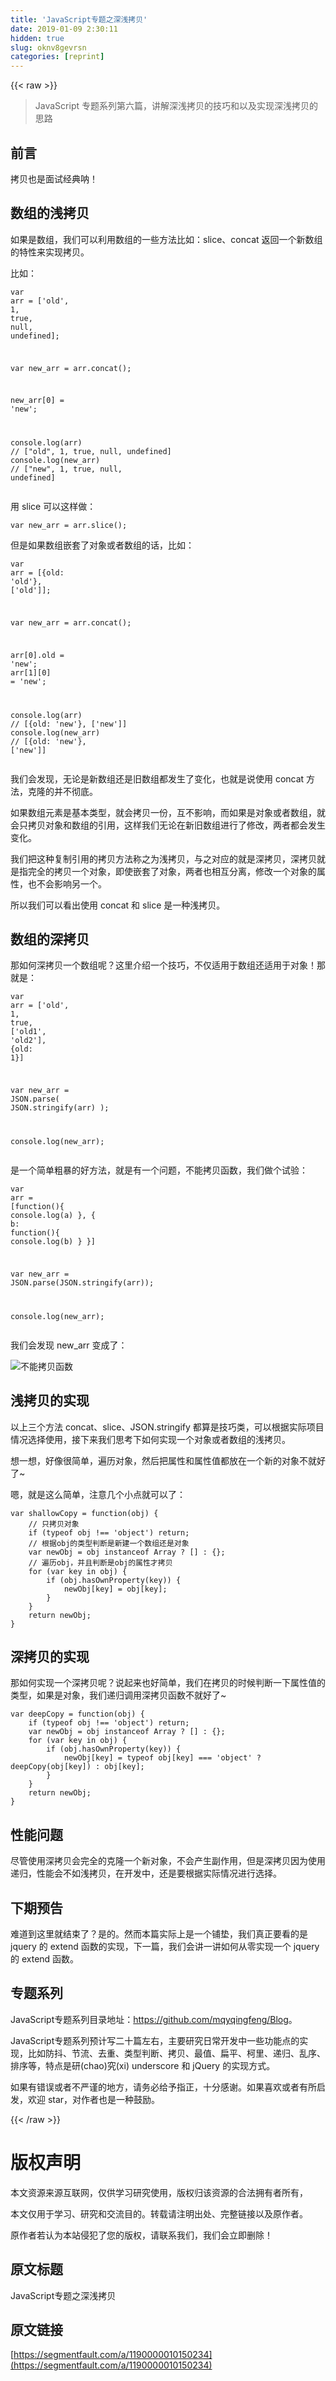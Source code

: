 ```yaml
---
title: 'JavaScript专题之深浅拷贝' 
date: 2019-01-09 2:30:11
hidden: true
slug: oknv8gevrsn
categories: [reprint]
---
```


{{< raw >}}

                    
<blockquote><p>JavaScript 专题系列第六篇，讲解深浅拷贝的技巧和以及实现深浅拷贝的思路</p></blockquote>
<h2 id="articleHeader0">前言</h2>
<p>拷贝也是面试经典呐！</p>
<h2 id="articleHeader1">数组的浅拷贝</h2>
<p>如果是数组，我们可以利用数组的一些方法比如：slice、concat 返回一个新数组的特性来实现拷贝。</p>
<p>比如：</p>
<div class="widget-codetool" style="display:none;">
      <div class="widget-codetool--inner">
      <span class="selectCode code-tool" data-toggle="tooltip" data-placement="top" title="" data-original-title="全选"></span>
      <span type="button" class="copyCode code-tool" data-toggle="tooltip" data-placement="top" data-clipboard-text="var arr = ['old', 1, true, null, undefined];

var new_arr = arr.concat();

new_arr[0] = 'new';

console.log(arr) // [&quot;old&quot;, 1, true, null, undefined]
console.log(new_arr) // [&quot;new&quot;, 1, true, null, undefined]" title="" data-original-title="复制"></span>
      <span type="button" class="saveToNote code-tool" data-toggle="tooltip" data-placement="top" title="" data-original-title="放进笔记"></span>
      </div>
      </div><pre class="javascript hljs"><code class="js"><span class="hljs-keyword">var</span> arr = [<span class="hljs-string">'old'</span>, <span class="hljs-number">1</span>, <span class="hljs-literal">true</span>, <span class="hljs-literal">null</span>, <span class="hljs-literal">undefined</span>];

<span class="hljs-keyword">var</span> new_arr = arr.concat();

new_arr[<span class="hljs-number">0</span>] = <span class="hljs-string">'new'</span>;

<span class="hljs-built_in">console</span>.log(arr) <span class="hljs-comment">// ["old", 1, true, null, undefined]</span>
<span class="hljs-built_in">console</span>.log(new_arr) <span class="hljs-comment">// ["new", 1, true, null, undefined]</span></code></pre>
<p>用 slice 可以这样做：</p>
<div class="widget-codetool" style="display:none;">
      <div class="widget-codetool--inner">
      <span class="selectCode code-tool" data-toggle="tooltip" data-placement="top" title="" data-original-title="全选"></span>
      <span type="button" class="copyCode code-tool" data-toggle="tooltip" data-placement="top" data-clipboard-text="var new_arr = arr.slice();" title="" data-original-title="复制"></span>
      <span type="button" class="saveToNote code-tool" data-toggle="tooltip" data-placement="top" title="" data-original-title="放进笔记"></span>
      </div>
      </div><pre class="javascript hljs"><code class="js" style="word-break: break-word; white-space: initial;"><span class="hljs-keyword">var</span> new_arr = arr.slice();</code></pre>
<p>但是如果数组嵌套了对象或者数组的话，比如：</p>
<div class="widget-codetool" style="display:none;">
      <div class="widget-codetool--inner">
      <span class="selectCode code-tool" data-toggle="tooltip" data-placement="top" title="" data-original-title="全选"></span>
      <span type="button" class="copyCode code-tool" data-toggle="tooltip" data-placement="top" data-clipboard-text="var arr = [{old: 'old'}, ['old']];

var new_arr = arr.concat();

arr[0].old = 'new';
arr[1][0] = 'new';

console.log(arr) // [{old: 'new'}, ['new']]
console.log(new_arr) // [{old: 'new'}, ['new']]" title="" data-original-title="复制"></span>
      <span type="button" class="saveToNote code-tool" data-toggle="tooltip" data-placement="top" title="" data-original-title="放进笔记"></span>
      </div>
      </div><pre class="javascript hljs"><code class="js"><span class="hljs-keyword">var</span> arr = [{<span class="hljs-attr">old</span>: <span class="hljs-string">'old'</span>}, [<span class="hljs-string">'old'</span>]];

<span class="hljs-keyword">var</span> new_arr = arr.concat();

arr[<span class="hljs-number">0</span>].old = <span class="hljs-string">'new'</span>;
arr[<span class="hljs-number">1</span>][<span class="hljs-number">0</span>] = <span class="hljs-string">'new'</span>;

<span class="hljs-built_in">console</span>.log(arr) <span class="hljs-comment">// [{old: 'new'}, ['new']]</span>
<span class="hljs-built_in">console</span>.log(new_arr) <span class="hljs-comment">// [{old: 'new'}, ['new']]</span></code></pre>
<p>我们会发现，无论是新数组还是旧数组都发生了变化，也就是说使用 concat 方法，克隆的并不彻底。</p>
<p>如果数组元素是基本类型，就会拷贝一份，互不影响，而如果是对象或者数组，就会只拷贝对象和数组的引用，这样我们无论在新旧数组进行了修改，两者都会发生变化。</p>
<p>我们把这种复制引用的拷贝方法称之为浅拷贝，与之对应的就是深拷贝，深拷贝就是指完全的拷贝一个对象，即使嵌套了对象，两者也相互分离，修改一个对象的属性，也不会影响另一个。</p>
<p>所以我们可以看出使用 concat 和 slice 是一种浅拷贝。</p>
<h2 id="articleHeader2">数组的深拷贝</h2>
<p>那如何深拷贝一个数组呢？这里介绍一个技巧，不仅适用于数组还适用于对象！那就是：</p>
<div class="widget-codetool" style="display:none;">
      <div class="widget-codetool--inner">
      <span class="selectCode code-tool" data-toggle="tooltip" data-placement="top" title="" data-original-title="全选"></span>
      <span type="button" class="copyCode code-tool" data-toggle="tooltip" data-placement="top" data-clipboard-text="var arr = ['old', 1, true, ['old1', 'old2'], {old: 1}]

var new_arr = JSON.parse( JSON.stringify(arr) );

console.log(new_arr);" title="" data-original-title="复制"></span>
      <span type="button" class="saveToNote code-tool" data-toggle="tooltip" data-placement="top" title="" data-original-title="放进笔记"></span>
      </div>
      </div><pre class="javascript hljs"><code class="js"><span class="hljs-keyword">var</span> arr = [<span class="hljs-string">'old'</span>, <span class="hljs-number">1</span>, <span class="hljs-literal">true</span>, [<span class="hljs-string">'old1'</span>, <span class="hljs-string">'old2'</span>], {<span class="hljs-attr">old</span>: <span class="hljs-number">1</span>}]

<span class="hljs-keyword">var</span> new_arr = <span class="hljs-built_in">JSON</span>.parse( <span class="hljs-built_in">JSON</span>.stringify(arr) );

<span class="hljs-built_in">console</span>.log(new_arr);</code></pre>
<p>是一个简单粗暴的好方法，就是有一个问题，不能拷贝函数，我们做个试验：</p>
<div class="widget-codetool" style="display:none;">
      <div class="widget-codetool--inner">
      <span class="selectCode code-tool" data-toggle="tooltip" data-placement="top" title="" data-original-title="全选"></span>
      <span type="button" class="copyCode code-tool" data-toggle="tooltip" data-placement="top" data-clipboard-text="var arr = [function(){
    console.log(a)
}, {
    b: function(){
        console.log(b)
    }
}]

var new_arr = JSON.parse(JSON.stringify(arr));

console.log(new_arr);" title="" data-original-title="复制"></span>
      <span type="button" class="saveToNote code-tool" data-toggle="tooltip" data-placement="top" title="" data-original-title="放进笔记"></span>
      </div>
      </div><pre class="javascript hljs"><code class="js"><span class="hljs-keyword">var</span> arr = [<span class="hljs-function"><span class="hljs-keyword">function</span>(<span class="hljs-params"></span>)</span>{
    <span class="hljs-built_in">console</span>.log(a)
}, {
    <span class="hljs-attr">b</span>: <span class="hljs-function"><span class="hljs-keyword">function</span>(<span class="hljs-params"></span>)</span>{
        <span class="hljs-built_in">console</span>.log(b)
    }
}]

<span class="hljs-keyword">var</span> new_arr = <span class="hljs-built_in">JSON</span>.parse(<span class="hljs-built_in">JSON</span>.stringify(arr));

<span class="hljs-built_in">console</span>.log(new_arr);</code></pre>
<p>我们会发现 new_arr 变成了：</p>
<p><span class="img-wrap"><img data-src="/img/remote/1460000010150239" src="https://static.alili.tech/img/remote/1460000010150239" alt="不能拷贝函数" title="不能拷贝函数" style="cursor: pointer;"></span></p>
<h2 id="articleHeader3">浅拷贝的实现</h2>
<p>以上三个方法 concat、slice、JSON.stringify 都算是技巧类，可以根据实际项目情况选择使用，接下来我们思考下如何实现一个对象或者数组的浅拷贝。</p>
<p>想一想，好像很简单，遍历对象，然后把属性和属性值都放在一个新的对象不就好了~</p>
<p>嗯，就是这么简单，注意几个小点就可以了：</p>
<div class="widget-codetool" style="display:none;">
      <div class="widget-codetool--inner">
      <span class="selectCode code-tool" data-toggle="tooltip" data-placement="top" title="" data-original-title="全选"></span>
      <span type="button" class="copyCode code-tool" data-toggle="tooltip" data-placement="top" data-clipboard-text="var shallowCopy = function(obj) {
    // 只拷贝对象
    if (typeof obj !== 'object') return;
    // 根据obj的类型判断是新建一个数组还是对象
    var newObj = obj instanceof Array ? [] : {};
    // 遍历obj，并且判断是obj的属性才拷贝
    for (var key in obj) {
        if (obj.hasOwnProperty(key)) {
            newObj[key] = obj[key];
        }
    }
    return newObj;
}" title="" data-original-title="复制"></span>
      <span type="button" class="saveToNote code-tool" data-toggle="tooltip" data-placement="top" title="" data-original-title="放进笔记"></span>
      </div>
      </div><pre class="javascript hljs"><code class="js"><span class="hljs-keyword">var</span> shallowCopy = <span class="hljs-function"><span class="hljs-keyword">function</span>(<span class="hljs-params">obj</span>) </span>{
    <span class="hljs-comment">// 只拷贝对象</span>
    <span class="hljs-keyword">if</span> (<span class="hljs-keyword">typeof</span> obj !== <span class="hljs-string">'object'</span>) <span class="hljs-keyword">return</span>;
    <span class="hljs-comment">// 根据obj的类型判断是新建一个数组还是对象</span>
    <span class="hljs-keyword">var</span> newObj = obj <span class="hljs-keyword">instanceof</span> <span class="hljs-built_in">Array</span> ? [] : {};
    <span class="hljs-comment">// 遍历obj，并且判断是obj的属性才拷贝</span>
    <span class="hljs-keyword">for</span> (<span class="hljs-keyword">var</span> key <span class="hljs-keyword">in</span> obj) {
        <span class="hljs-keyword">if</span> (obj.hasOwnProperty(key)) {
            newObj[key] = obj[key];
        }
    }
    <span class="hljs-keyword">return</span> newObj;
}</code></pre>
<h2 id="articleHeader4">深拷贝的实现</h2>
<p>那如何实现一个深拷贝呢？说起来也好简单，我们在拷贝的时候判断一下属性值的类型，如果是对象，我们递归调用深拷贝函数不就好了~</p>
<div class="widget-codetool" style="display:none;">
      <div class="widget-codetool--inner">
      <span class="selectCode code-tool" data-toggle="tooltip" data-placement="top" title="" data-original-title="全选"></span>
      <span type="button" class="copyCode code-tool" data-toggle="tooltip" data-placement="top" data-clipboard-text="var deepCopy = function(obj) {
    if (typeof obj !== 'object') return;
    var newObj = obj instanceof Array ? [] : {};
    for (var key in obj) {
        if (obj.hasOwnProperty(key)) {
            newObj[key] = typeof obj[key] === 'object' ? deepCopy(obj[key]) : obj[key];
        }
    }
    return newObj;
}" title="" data-original-title="复制"></span>
      <span type="button" class="saveToNote code-tool" data-toggle="tooltip" data-placement="top" title="" data-original-title="放进笔记"></span>
      </div>
      </div><pre class="javascript hljs"><code class="js"><span class="hljs-keyword">var</span> deepCopy = <span class="hljs-function"><span class="hljs-keyword">function</span>(<span class="hljs-params">obj</span>) </span>{
    <span class="hljs-keyword">if</span> (<span class="hljs-keyword">typeof</span> obj !== <span class="hljs-string">'object'</span>) <span class="hljs-keyword">return</span>;
    <span class="hljs-keyword">var</span> newObj = obj <span class="hljs-keyword">instanceof</span> <span class="hljs-built_in">Array</span> ? [] : {};
    <span class="hljs-keyword">for</span> (<span class="hljs-keyword">var</span> key <span class="hljs-keyword">in</span> obj) {
        <span class="hljs-keyword">if</span> (obj.hasOwnProperty(key)) {
            newObj[key] = <span class="hljs-keyword">typeof</span> obj[key] === <span class="hljs-string">'object'</span> ? deepCopy(obj[key]) : obj[key];
        }
    }
    <span class="hljs-keyword">return</span> newObj;
}</code></pre>
<h2 id="articleHeader5">性能问题</h2>
<p>尽管使用深拷贝会完全的克隆一个新对象，不会产生副作用，但是深拷贝因为使用递归，性能会不如浅拷贝，在开发中，还是要根据实际情况进行选择。</p>
<h2 id="articleHeader6">下期预告</h2>
<p>难道到这里就结束了？是的。然而本篇实际上是一个铺垫，我们真正要看的是 jquery 的 extend 函数的实现，下一篇，我们会讲一讲如何从零实现一个 jquery 的 extend 函数。</p>
<h2 id="articleHeader7">专题系列</h2>
<p>JavaScript专题系列目录地址：<a href="https://github.com/mqyqingfeng/Blog" rel="nofollow noreferrer" target="_blank">https://github.com/mqyqingfeng/Blog</a>。</p>
<p>JavaScript专题系列预计写二十篇左右，主要研究日常开发中一些功能点的实现，比如防抖、节流、去重、类型判断、拷贝、最值、扁平、柯里、递归、乱序、排序等，特点是研(chao)究(xi) underscore 和 jQuery 的实现方式。</p>
<p>如果有错误或者不严谨的地方，请务必给予指正，十分感谢。如果喜欢或者有所启发，欢迎 star，对作者也是一种鼓励。</p>

                
{{< /raw >}}

# 版权声明
本文资源来源互联网，仅供学习研究使用，版权归该资源的合法拥有者所有，

本文仅用于学习、研究和交流目的。转载请注明出处、完整链接以及原作者。

原作者若认为本站侵犯了您的版权，请联系我们，我们会立即删除！

## 原文标题
JavaScript专题之深浅拷贝

## 原文链接
[https://segmentfault.com/a/1190000010150234](https://segmentfault.com/a/1190000010150234)

